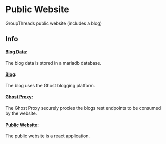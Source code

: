 # Public Website
GroupThreads public website (includes a blog)

## Info
#### [Blog Data](https://hub.docker.com/_/mariadb/):
The blog data is stored in a mariadb database.

#### [Blog](https://github.com/jamrizzi/ghost):
The blog uses the Ghost blogging platform.

#### [Ghost Proxy](https://github.com/jamrizzi/ghost-proxy):
The Ghost Proxy securely proxies the blogs rest endpoints to be consumed by the website.

#### [Public Website](https://github.com/groupthreads/public-website):
The public website is a react application.
